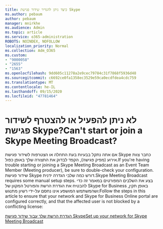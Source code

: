 ```yaml
---
title: כיצד ניתן להגדיר שידור פגישת Skype
ms.author: pebaum
author: pebaum
manager: mnirkhe
ms.audience: Admin
ms.topic: article
ms.service: o365-administration
ROBOTS: NOINDEX, NOFOLLOW
localization_priority: Normal
ms.collection: Adm_O365
ms.custom:
- "9000058"
- "2655"
- "1563"
ms.openlocfilehash: 9dd605c11278a2e9cec79784c31f7868f5936d48
ms.sourcegitcommit: c6692ce0fa1358ec3529e59ca0ecdfdea4cdc759
ms.translationtype: MT
ms.contentlocale: he-IL
ms.lasthandoff: 09/15/2020
ms.locfileid: "47781464"
---
```

# <a name="cant-start-or-join-a-skype-meeting-broadcast"></a><span data-ttu-id="6550f-102">לא ניתן להפעיל או להצטרף לשידור פגישת Skype?</span><span class="sxs-lookup"><span data-stu-id="6550f-102">Can't start or join a Skype Meeting Broadcast?</span></span>

<span data-ttu-id="6550f-103">אם אתה נתקל בבעיות בעת התחלה או הצטרפות לשידור פגישת Skype כחבר צוות אירוע (מפיק פגישה), הקפד לבדוק את התצורה שלך באופן כפול.</span><span class="sxs-lookup"><span data-stu-id="6550f-103">If you're having trouble starting or joining a Skype Meeting Broadcast as an Event Team Member (Meeting producer), be sure to double-check your configuration.</span></span> <span data-ttu-id="6550f-104">שידור פגישת Skype דורש כמה שלבי הגדרה ידנית.</span><span class="sxs-lookup"><span data-stu-id="6550f-104">Skype Meeting Broadcast requires some manual setup steps.</span></span> <span data-ttu-id="6550f-105">בצע את השלבים המפורטים במאמר זה כדי להבטיח את הגדרת הרשת והפורטל המקוון של Skype for Business באופן תקין, ושהמשתמש המושפע אינו נחסם על-ידי רשיון מתנגש:</span><span class="sxs-lookup"><span data-stu-id="6550f-105">Follow the steps in this article to ensure that your network and Skype for Business Online portal are configured correctly, and that the affected user is not blocked by a conflicting license:</span></span>

[<span data-ttu-id="6550f-106">הגדרת הרשת שלך עבור שידור פגישת Skype</span><span class="sxs-lookup"><span data-stu-id="6550f-106">Set up your network for Skype Meeting Broadcast</span></span>](https://docs.microsoft.com/SkypeForBusiness/set-up-your-network-for-skype-meeting-broadcast/set-up-your-network-for-skype-meeting-broadcast)